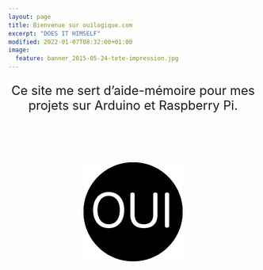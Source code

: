 ```yaml
---
layout: page
title: Bienvenue sur ouilogique.com
excerpt: "DOES IT HIMSELF"
modified: 2022-01-07T08:32:00+01:00
image:
  feature: banner_2015-05-24-tete-impression.jpg
---
```



<p style="text-align:center; font-size:180%">Ce site me sert d’aide-mémoire pour mes projets sur Arduino et Raspberry Pi.</p>

<div style="margin: 100px 0">
	<a href="/" class="site-logo" rel="home" title="ouilogique.com"><img src="/images/site-logo.png" width="200" height="200" alt="ouilogique.com logo" class="animated fadeInDown" style="margin:0 auto; display:block"></a>
</div>
